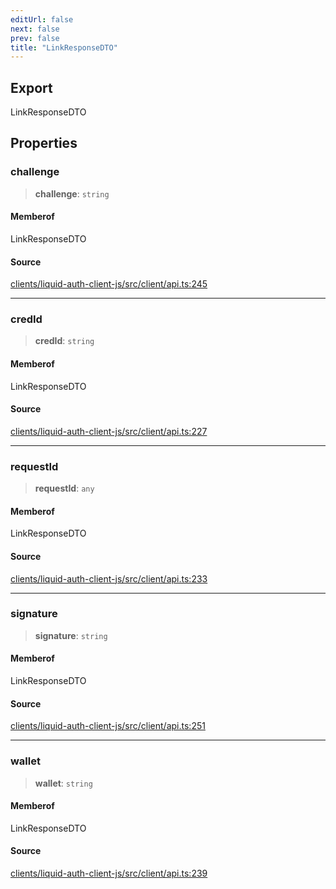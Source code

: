 ```yaml
---
editUrl: false
next: false
prev: false
title: "LinkResponseDTO"
---
```


## Export

LinkResponseDTO

## Properties

### challenge

> **challenge**: `string`

#### Memberof

LinkResponseDTO

#### Source

[clients/liquid-auth-client-js/src/client/api.ts:245](https://github.com/algorandfoundation/liquid-auth/blob/10c59840d062554c79d275cbb41957b40edae1ed/clients/liquid-auth-client-js/src/client/api.ts#L245)

***

### credId

> **credId**: `string`

#### Memberof

LinkResponseDTO

#### Source

[clients/liquid-auth-client-js/src/client/api.ts:227](https://github.com/algorandfoundation/liquid-auth/blob/10c59840d062554c79d275cbb41957b40edae1ed/clients/liquid-auth-client-js/src/client/api.ts#L227)

***

### requestId

> **requestId**: `any`

#### Memberof

LinkResponseDTO

#### Source

[clients/liquid-auth-client-js/src/client/api.ts:233](https://github.com/algorandfoundation/liquid-auth/blob/10c59840d062554c79d275cbb41957b40edae1ed/clients/liquid-auth-client-js/src/client/api.ts#L233)

***

### signature

> **signature**: `string`

#### Memberof

LinkResponseDTO

#### Source

[clients/liquid-auth-client-js/src/client/api.ts:251](https://github.com/algorandfoundation/liquid-auth/blob/10c59840d062554c79d275cbb41957b40edae1ed/clients/liquid-auth-client-js/src/client/api.ts#L251)

***

### wallet

> **wallet**: `string`

#### Memberof

LinkResponseDTO

#### Source

[clients/liquid-auth-client-js/src/client/api.ts:239](https://github.com/algorandfoundation/liquid-auth/blob/10c59840d062554c79d275cbb41957b40edae1ed/clients/liquid-auth-client-js/src/client/api.ts#L239)
